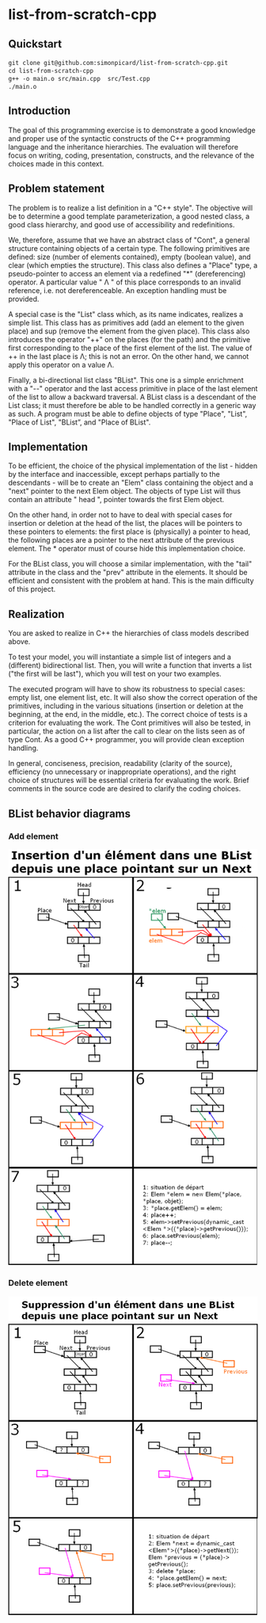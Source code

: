 # list-from-scratch-cpp

## Quickstart

```
git clone git@github.com:simonpicard/list-from-scratch-cpp.git
cd list-from-scratch-cpp
g++ -o main.o src/main.cpp  src/Test.cpp
./main.o
```

## Introduction

The goal of this programming exercise is to demonstrate a good knowledge and proper use of the syntactic constructs of the C++ programming language and the inheritance hierarchies. The evaluation will therefore focus on writing, coding, presentation, constructs, and the relevance of the choices made in this context.

## Problem statement

The problem is to realize a list definition in a "C++ style". The objective will be to determine a good template parameterization, a good nested class, a good class hierarchy, and good use of accessibility and redefinitions.

We, therefore, assume that we have an abstract class of "Cont", a general structure containing objects of a certain type. The following primitives are defined: size (number of elements contained), empty (boolean value), and clear (which empties the structure). This class also defines a "Place" type, a pseudo-pointer to access an element via a redefined "*" (dereferencing) operator. A particular value " Λ " of this place corresponds to an invalid reference, i.e. not dereferenceable. An exception handling must be provided.

A special case is the "List" class which, as its name indicates, realizes a simple list. This class has as primitives add (add an element to the given place) and sup (remove the element from the given place). This class also introduces the operator "++" on the places (for the path) and the primitive first corresponding to the place of the first element of the list. The value of ++ in the last place is Λ; this is not an error. On the other hand, we cannot apply this operator on a value Λ.

Finally, a bi-directional list class "BList". This one is a simple enrichment with a "--" operator and the last access primitive in place of the last element of the list to allow a backward traversal. A BList class is a descendant of the List class; it must therefore be able to be handled correctly in a generic way as such.
A program must be able to define objects of type "Place", "List", "Place of List", "BList”, and "Place of BList".

## Implementation

To be efficient, the choice of the physical implementation of the list - hidden by the interface and inaccessible, except perhaps partially to the descendants - will be to create an "Elem" class containing the object and a "next" pointer to the next Elem object. The objects of type List will thus contain an attribute " head ", pointer towards the first Elem object.

On the other hand, in order not to have to deal with special cases for insertion or deletion at the head of the list, the places will be pointers to these pointers to elements: the first place is (physically) a pointer to head, the following places are a pointer to the next attribute of the previous element. The * operator must of course hide this implementation choice.

For the BList class, you will choose a similar implementation, with the "tail" attribute in the class and the "prev" attribute in the elements. It should be efficient and consistent with the problem at hand. This is the main difficulty of this project.

## Realization

You are asked to realize in C++ the hierarchies of class models described above.

To test your model, you will instantiate a simple list of integers and a (different) bidirectional list. Then, you will write a function that inverts a list ("the first will be last"), which you will test on your two examples.

The executed program will have to show its robustness to special cases: empty list, one element list, etc. It will also show the correct operation of the primitives, including in the various situations (insertion or deletion at the beginning, at the end, in the middle, etc.). The correct choice of tests is a criterion for evaluating the work. The Cont primitives will also be tested, in particular, the action on a list after the call to clear on the lists seen as of type Cont.
As a good C++ programmer, you will provide clean exception handling.

In general, conciseness, precision, readability (clarity of the source), efficiency (no unnecessary or inappropriate operations), and the right choice of structures will be essential criteria for evaluating the work. Brief comments in the source code are desired to clarify the coding choices.

## BList behavior diagrams

### Add element
![add element in BList](doc/addblist.bmp)

### Delete element
![del element in BList](doc/supblist.bmp)
